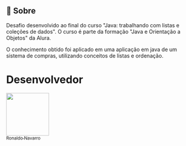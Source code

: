 <h2>🔖 Sobre</h2>
<p>Desafio desenvolvido ao final do curso "Java: trabalhando com listas e coleções de dados". O curso é parte da formação "Java e Orientação a Objetos" da Alura.</p>

O conhecimento obtido foi aplicado em uma aplicação em java de um sistema de compras, utilizando conceitos de listas e ordenação.

# Desenvolvedor

[<img loading="lazy" src="https://avatars.githubusercontent.com/u/134724019?v=4" width=115><br><sub>Ronaldo Navarro</sub>](https://github.com/ronaldosnavarro)
